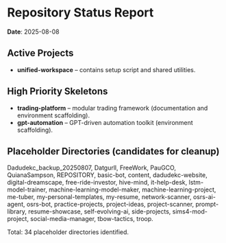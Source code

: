 # Repository Status Report

**Date**: 2025-08-08

## Active Projects
- **unified-workspace** – contains setup script and shared utilities.

## High Priority Skeletons
- **trading-platform** – modular trading framework (documentation and environment scaffolding).
- **gpt-automation** – GPT-driven automation toolkit (environment scaffolding).

## Placeholder Directories (candidates for cleanup)
Dadudekc_backup_20250807, Datgurll, FreeWork, PauGCO, QuianaSampson,
REPOSITORY, basic-bot, content, dadudekc-website, digital-dreamscape,
free-ride-investor, hive-mind, it-help-desk, lstm-model-trainer,
machine-learning-model-maker, machine-learning-project, me-tuber,
my-personal-templates, my-resume, network-scanner, osrs-ai-agent,
osrs-bot, practice-projects, project-ideas, project-scanner,
prompt-library, resume-showcase, self-evolving-ai, side-projects,
sims4-mod-project, social-media-manager, tbow-tactics, troop.

Total: 34 placeholder directories identified.
